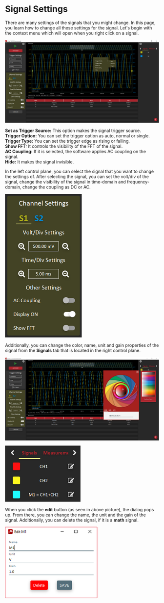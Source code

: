 # Signal Settings

There are many settings of the signals that you might change. In this page, you learn how to change all these settings for the signal. Let's begin with the context menu which will open when you right click on a signal.

![](../../../../.gitbook/assets/image%20%28173%29.png)

**Set as Trigger Source:** This option makes the signal trigger source.  
**Trigger Option:** You can set the trigger option as auto, normal or single.  
**Trigger Type:** You can set the trigger edge as rising or falling.  
**Show FFT:** It controls the visibility of the FFT of the signal.  
**AC Coupling:** If it is selected, the software applies AC coupling on the signal.  
**Hide:** It makes the signal invisible.

In the left control plane, you can select the signal that you want to change the settings of. After selecting the signal, you can set the volt/div of the signal, change the visibility of the signal in time-domain and frequency-domain, change the coupling as DC or AC.

![](../../../../.gitbook/assets/image%20%2874%29.png)

Additionally, you can change the color, name, unit and gain properties of the signal from the **Signals** tab that is located in the right control plane.

![](../../../../.gitbook/assets/image%20%2848%29.png)

![](../../../../.gitbook/assets/image%20%28185%29.png)

When you click the **edit** button \(as seen in above picture\), the dialog pops up. From there, you can change the name, the unit and the gain of the signal. Additionally, you can delete the signal, if it is a **math** signal.

![](../../../../.gitbook/assets/image%20%2811%29.png)

